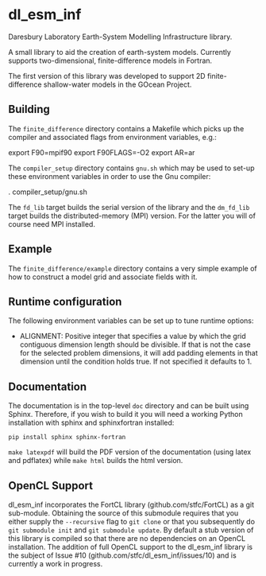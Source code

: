 # dl_esm_inf
Daresbury Laboratory Earth-System Modelling Infrastructure library.

A small library to aid the creation of earth-system models. Currently
supports two-dimensional, finite-difference models in Fortran.

The first version of this library was developed to support 2D finite-
difference shallow-water models in the GOcean Project.

## Building ##

The ``finite_difference`` directory contains a Makefile which picks up
the compiler and associated flags from environment variables, e.g.:

  export F90=mpif90
  export F90FLAGS=-O2
  export AR=ar

The ``compiler_setup`` directory contains ``gnu.sh`` which may be used
to set-up these environment variables in order to use the Gnu compiler:

  . compiler_setup/gnu.sh

The `fd_lib` target builds the serial version of the library and the
`dm_fd_lib` target builds the distributed-memory (MPI) version. For
the latter you will of course need MPI installed.

## Example ##

The `finite_difference/example` directory contains a very simple example
of how to construct a model grid and associate fields with it.

## Runtime configuration ##

The following environment variables can be set up to tune runtime options:

- ALIGNMENT: Positive integer that specifies a value by which the grid contiguous
dimension length should be divisible. If that is not the case for the selected
problem dimensions, it will add padding elements in that dimension until the
condition holds true. If not specified it defaults to 1.

## Documentation ##

The documentation is in the top-level `doc` directory and can be built
using Sphinx. Therefore, if you wish to build it you will need a
working Python installation with sphinx and sphinxfortran installed:

    pip install sphinx sphinx-fortran

``make latexpdf`` will build the PDF version of the documentation
(using latex and pdflatex) while ``make html`` builds the html
version.

## OpenCL Support ##

dl_esm_inf incorporates the FortCL library (github.com/stfc/FortCL) as
a git sub-module. Obtaining the source of this submodule requires that
you either supply the ``--recursive`` flag to ``git clone`` or that
you subsequently do ``git submodule init`` and ``git submodule
update``. By default a stub version of this library is compiled so
that there are no dependencies on an OpenCL installation.  The
addition of full OpenCL support to the dl_esm_inf library is the
subject of Issue #10 (github.com/stfc/dl_esm_inf/issues/10) and is
currently a work in progress.
